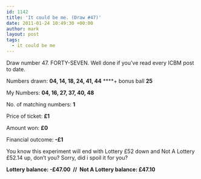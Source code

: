 ```yaml
---
id: 1142
title: 'It could be me. (Draw #47)'
date: 2011-01-24 10:49:30 +00:00
author: mark
layout: post
tags:
  - it could be me
---
```

Draw number 47. FORTY-SEVEN. Well done if you&#8217;ve read every ICBM post to date.

Numbers drawn: **04, 14, 18, 24, 41, 44** ****+ bonus ball **25**

My Numbers: **04, 16, 27, 37, 40, 48**

No. of matching numbers: **1**

Price of ticket: **£1**

Amount won: **£0**

Financial outcome: **-£1**

You know this experiment will end with Lottery £52 down and Not A Lottery £52.14 up, don&#8217;t you? Sorry, did i spoil it for you?

**Lottery balance: -£47.00  //  Not A Lottery balance: £47.10**